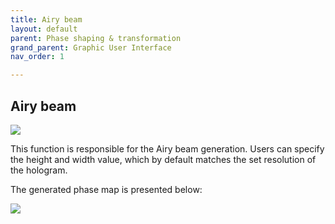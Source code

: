 ```yaml
---
title: Airy beam
layout: default
parent: Phase shaping & transformation
grand_parent: Graphic User Interface
nav_order: 1

---
```

## [](#header-2)Airy beam

![](/lbsa/assets/images/Airy.png)


This function is responsible for the Airy beam generation. 
Users can specify the height and width value, which by default matches the set resolution of the hologram.

The generated phase map is presented below:

![](/lbsa/assets/images/Airy.bmp)
 


